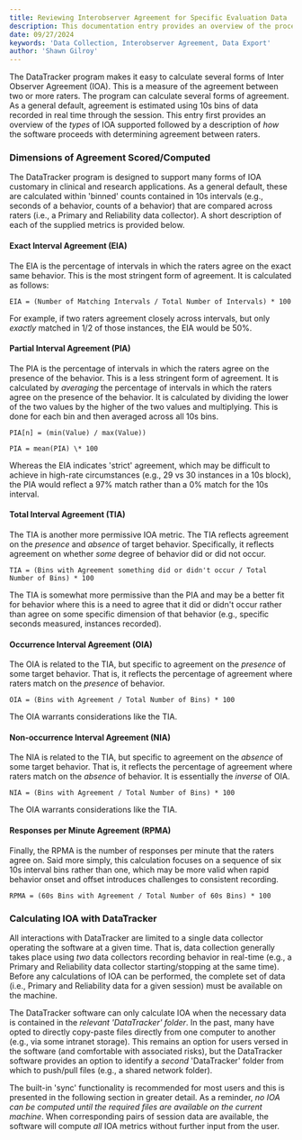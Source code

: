 ```yaml
---
title: Reviewing Interobserver Agreement for Specific Evaluation Data
description: This documentation entry provides an overview of the process of calculating inter-rater reliability for specific evaluation data in DataTracker, including the purpose, methods, and types of agreement calculations available.
date: 09/27/2024
keywords: 'Data Collection, Interobserver Agreement, Data Export'
author: 'Shawn Gilroy'
---
```


The DataTracker program makes it easy to calculate several forms of Inter Observer Agreement (IOA). This is a measure of the agreement between two or more raters. The program can calculate several forms of agreement. As a general default, agreement is estimated using 10s bins of data recorded in real time through the session. This entry first provides an overview of the _types_ of IOA supported followed by a description of _how_ the software proceeds with determining agreement between raters.

### Dimensions of Agreement Scored/Computed

The DataTracker program is designed to support many forms of IOA customary in clinical and research applications. As a general default, these are calculated within 'binned' counts contained in 10s intervals (e.g., seconds of a behavior, counts of a behavior) that are compared across raters (i.e., a Primary and Reliability data collector). A short description of each of the supplied metrics is provided below.

#### Exact Interval Agreement (EIA)

The EIA is the percentage of intervals in which the raters agree on the exact same behavior. This is the most stringent form of agreement. It is calculated as follows:

```
EIA = (Number of Matching Intervals / Total Number of Intervals) * 100
```

For example, if two raters agreement closely across intervals, but only _exactly_ matched in 1/2 of those instances, the EIA would be 50%.

#### Partial Interval Agreement (PIA)

The PIA is the percentage of intervals in which the raters agree on the presence of the behavior. This is a less stringent form of agreement. It is calculated by _averaging_ the percentage of intervals in which the raters agree on the presence of the behavior. It is calculated by dividing the lower of the two values by the higher of the two values and multiplying. This is done for each bin and then averaged across all 10s bins.

```
PIA[n] = (min(Value) / max(Value))

PIA = mean(PIA) \* 100
```

Whereas the EIA indicates 'strict' agreement, which may be difficult to achieve in high-rate circumstances (e.g., 29 vs 30 instances in a 10s block), the PIA would reflect a 97% match rather than a 0% match for the 10s interval.

#### Total Interval Agreement (TIA)

The TIA is another more permissive IOA metric. The TIA reflects agreement on the _presence_ and _absence_ of target behavior. Specifically, it reflects agreement on whether _some_ degree of behavior did or did not occur.

```
TIA = (Bins with Agreement something did or didn't occur / Total Number of Bins) * 100
```

The TIA is somewhat more permissive than the PIA and may be a better fit for behavior where this is a need to agree that it did or didn't occur rather than agree on some specific dimension of that behavior (e.g., specific seconds measured, instances recorded).

#### Occurrence Interval Agreement (OIA)

The OIA is related to the TIA, but specific to agreement on the _presence_ of some target behavior. That is, it reflects the percentage of agreement where raters match on the _presence_ of behavior.

```
OIA = (Bins with Agreement / Total Number of Bins) * 100
```

The OIA warrants considerations like the TIA.

#### Non-occurrence Interval Agreement (NIA)

The NIA is related to the TIA, but specific to agreement on the _absence_ of some target behavior. That is, it reflects the percentage of agreement where raters match on the _absence_ of behavior. It is essentially the _inverse_ of OIA.

```
NIA = (Bins with Agreement / Total Number of Bins) * 100
```

The OIA warrants considerations like the TIA.

#### Responses per Minute Agreement (RPMA)

Finally, the RPMA is the number of responses per minute that the raters agree on. Said more simply, this calculation focuses on a sequence of six 10s interval bins rather than one, which may be more valid when rapid behavior onset and offset introduces challenges to consistent recording.

```
RPMA = (60s Bins with Agreement / Total Number of 60s Bins) * 100
```

### Calculating IOA with DataTracker

All interactions with DataTracker are limited to a single data collector operating the software at a given time. That is, data collection generally takes place using _two_ data collectors recording behavior in real-time (e.g., a Primary and Reliability data collector starting/stopping at the same time). Before any calculations of IOA can be performed, the complete set of data (i.e., Primary and Reliability data for a given session) must be available on the machine.

The DataTracker software can only calculate IOA when the necessary data is contained in the _relevant 'DataTracker' folder_. In the past, many have opted to directly copy-paste files directly from one computer to another (e.g., via some intranet storage). This remains an option for users versed in the software (and comfortable with associated risks), but the DataTracker software provides an option to identify a _second_ 'DataTracker' folder from which to push/pull files (e.g., a shared network folder).

The built-in 'sync' functionality is recommended for most users and this is presented in the following section in greater detail. As a reminder, _no IOA can be computed until the required files are available on the current machine_. When corresponding pairs of session data are available, the software will compute _all_ IOA metrics without further input from the user.
